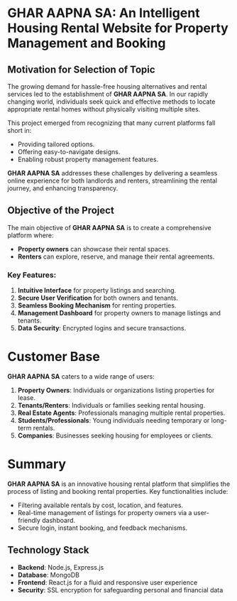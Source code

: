# GHAR AAPNA SA: An Intelligent Housing Rental Website for Property Management and Booking

## Motivation for Selection of Topic

The growing demand for hassle-free housing alternatives and rental services led to the establishment of **GHAR AAPNA SA**. In our rapidly changing world, individuals seek quick and effective methods to locate appropriate rental homes without physically visiting multiple sites. 

This project emerged from recognizing that many current platforms fall short in:
- Providing tailored options.
- Offering easy-to-navigate designs.
- Enabling robust property management features.

**GHAR AAPNA SA** addresses these challenges by delivering a seamless online experience for both landlords and renters, streamlining the rental journey, and enhancing transparency.

## Objective of the Project

The main objective of **GHAR AAPNA SA** is to create a comprehensive platform where:
- **Property owners** can showcase their rental spaces.
- **Renters** can explore, reserve, and manage their rental agreements.

### Key Features:
1. **Intuitive Interface** for property listings and searching.
2. **Secure User Verification** for both owners and tenants.
3. **Seamless Booking Mechanism** for renting properties.
4. **Management Dashboard** for property owners to manage listings and tenants.
5. **Data Security**: Encrypted logins and secure transactions.

# Customer Base

**GHAR AAPNA SA** caters to a wide range of users:
1. **Property Owners**: Individuals or organizations listing properties for lease.
2. **Tenants/Renters**: Individuals or families seeking rental housing.
3. **Real Estate Agents**: Professionals managing multiple rental properties.
4. **Students/Professionals**: Young individuals needing temporary or long-term rentals.
5. **Companies**: Businesses seeking housing for employees or clients.

# Summary

**GHAR AAPNA SA** is an innovative housing rental platform that simplifies the process of listing and booking rental properties. Key functionalities include:
- Filtering available rentals by cost, location, and features.
- Real-time management of listings for property owners via a user-friendly dashboard.
- Secure login, instant booking, and feedback mechanisms.

## Technology Stack

- **Backend**: Node.js, Express.js
- **Database**: MongoDB
- **Frontend**: React.js for a fluid and responsive user experience
- **Security**: SSL encryption for safeguarding personal and financial data

